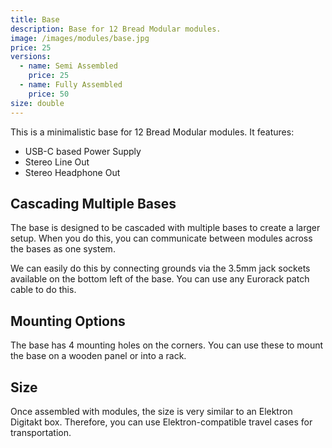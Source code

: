 ```yaml
---
title: Base
description: Base for 12 Bread Modular modules.
image: /images/modules/base.jpg
price: 25
versions:
  - name: Semi Assembled
    price: 25
  - name: Fully Assembled
    price: 50
size: double
---
```


This is a minimalistic base for 12 Bread Modular modules. It features:

* USB-C based Power Supply
* Stereo Line Out
* Stereo Headphone Out

## Cascading Multiple Bases

The base is designed to be cascaded with multiple bases to create a larger setup. When you do this, you can communicate between modules across the bases as one system.

We can easily do this by connecting grounds via the 3.5mm jack sockets available on the bottom left of the base. You can use any Eurorack patch cable to do this.

## Mounting Options

The base has 4 mounting holes on the corners. You can use these to mount the base on a wooden panel or into a rack.

## Size

Once assembled with modules, the size is very similar to an Elektron Digitakt box. Therefore, you can use Elektron-compatible travel cases for transportation.